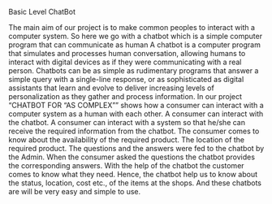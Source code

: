 Basic Level ChatBot

The main aim of our project is to make common peoples to interact with a computer system. So here we go with a chatbot which is a simple computer program that can communicate as human
A chatbot is a computer program that simulates and processes human conversation, allowing humans to interact with digital devices as if they were communicating with a real person. Chatbots can be as simple as rudimentary programs that answer a simple query with a single-line response, or as sophisticated as digital assistants that learn and evolve to deliver increasing levels of personalization as they gather and process information.
In our project “CHATBOT FOR “AS COMPLEX”” shows how a consumer can interact with a computer system as a human with each other. A consumer can interact with the chatbot.
A consumer can interact with a system so that he/she can receive the required information from the chatbot. The consumer comes to know about the availability of the required product. The location of the required product.
The questions and the answers were fed to the chatbot by the Admin. When the consumer asked the questions the chatbot provides the corresponding answers. With the help of the chatbot the customer comes to know what they need.  Hence, the chatbot help us to know about the status, location, cost etc., of the items at the shops. And these chatbots are will be very easy and simple to use.
